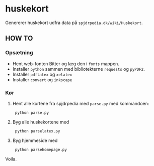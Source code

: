 huskekort
=========

Genererer huskekort udfra data på `spjdrpedia.dk/wiki/Huskekort`.


## HOW TO

### Opsætning

* Hent web-fonten Bitter og læg den i `fonts` mappen.
* Installer `python` sammen med bibliotekterne `requests` og `pyPDF2`.
* Installer `pdflatex` og `xelatex`
* Installer `convert` og `inkscape`

### Kør

1. Hent alle kortene fra spjdrpedia med `parse.py` med kommandoen:
        
        python parse.py

2. Byg alle huskekortene med 
        
        python parselatex.py

3. Byg hjemmeside med 
        
        python parsehomepage.py

Voila.


